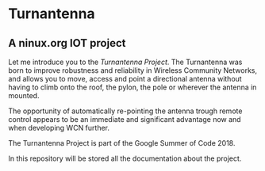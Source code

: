 # Turnantenna
## A ninux.org IOT project
Let me introduce you to the <i>Turnantenna Project</i>. The Turnantenna was born to improve robustness and reliability in Wireless Community Networks, and allows you to move, access and point a directional antenna without having to climb onto the roof, the pylon, the pole or wherever the antenna in mounted.

The opportunity of automatically re-pointing the antenna trough remote control appears to be an immediate and significant advantage now and when developing WCN further.

The Turnantenna Project is part of the Google Summer of Code 2018.

In this repository will be stored all the documentation about the project.
